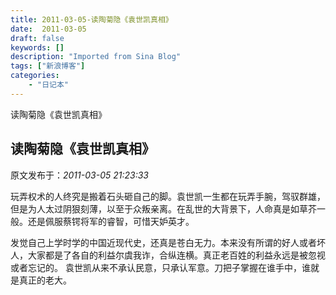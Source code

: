 ```yaml
---
title: 2011-03-05-读陶菊隐《袁世凯真相》
date:  2011-03-05
draft: false
keywords: []
description: "Imported from Sina Blog"
tags: ["新浪博客"]
categories: 
    - "日记本"
---
```

读陶菊隐《袁世凯真相》
## 读陶菊隐《袁世凯真相》

 原文发布于：*2011-03-05 21:23:33*

 
玩弄权术的人终究是搬着石头砸自己的脚。袁世凯一生都在玩弄手腕，驾驭群雄，但是为人太过阴狠刻薄，以至于众叛亲离。在乱世的大背景下，人命真是如草芥一般。还是佩服蔡锷将军的睿智，可惜天妒英才。

 

发觉自己上学时学的中国近现代史，还真是苍白无力。本来没有所谓的好人或者坏人，大家都是了各自的利益尔虞我诈，合纵连横。真正老百姓的利益永远是被忽视或者忘记的。
袁世凯从来不承认民意，只承认军意。刀把子掌握在谁手中，谁就是真正的老大。


